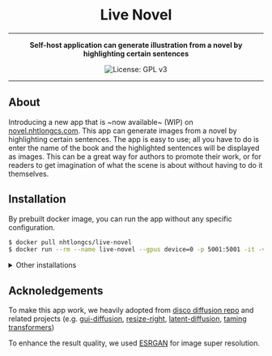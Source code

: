 <div align="center">

# Live Novel
---

**Self-host application can generate illustration from a novel by highlighting certain sentences**

![License: GPL v3](https://img.shields.io/badge/License-GPLv3-blue.svg)

</div>

---
## About 
Introducing a new app that is ~now available~ (WIP) on [novel.nhtlongcs.com](https://novel.nhtlongcs.com/). This app can generate images from a novel by highlighting certain sentences. The app is easy to use; all you have to do is enter the name of the book and the highlighted sentences will be displayed as images. This can be a great way for authors to promote their work, or for readers to get imagination of what the scene is about without having to do it themselves.


## Installation 

By prebuilt docker image, you can run the app without any specific configuration.
```bash
$ docker pull nhtlongcs/live-novel
$ docker run --rm --name live-novel --gpus device=0 -p 5001:5001 -it -v $(pwd)/:/home/dreamer/workspace/src/ live-novel:latest /bin/bash
```
<details>
<summary>Other installations</summary>

To install **Live-Novel** and customize locally
<!-- ssh -N -f -p 12156 -L localhost:8080:localhost:8080 root@ssh4.vast.ai -->
```bash
$ cd <this-repo>
$ DOCKER_BUILDKIT=1 docker build -t live-novel:latest .
$ docker run --rm --name live-novel --gpus device=0 -p 5001:5001 -it -v $(pwd)/:/home/dreamer/workspace/src/ live-novel:latest /bin/bash
```
</details>


## Acknoledgements

To make this app work, we heavily adopted from [disco diffusion repo](https://github.com/alembics/disco-diffusion) and related projects (e.g. [gui-diffusion](https://github.com/crowsonkb/guided-diffusion), [resize-right](https://github.com/assafshocher/ResizeRight), [latent-diffusion](https://github.com/CompVis/latent-diffusion), [taming transformers](https://github.com/CompVis/taming-transformers))

To enhance the result quality, we used [ESRGAN](https://github.com/xinntao/ESRGAN) for image super resolution.
